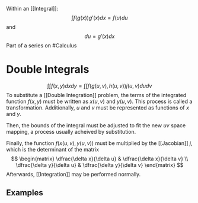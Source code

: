 Within an [[Integral]]:$$
\int f(g(x))g'(x)dx=f(u)du
$$and $$du=g'(x)dx$$Part of a series on #Calculus 

# Double Integrals
$$
\int\int f(x,y)dxdy=\int\int f(g(u,v), h(u,v))j(u,v)dudv
$$To substitute a [[Double Integration]] problem, the terms of the integrated function $f(x,y)$ must be written as $x(u,v)$ and $y(u,v)$. This process is called a transformation. Additionally, $u$ and $v$ must be represented as functions of $x$ and $y$. 

Then, the bounds of the integral must be adjusted to fit the new $uv$ space mapping, a process usually acheived by substitution. 

Finally, the function $f(x(u,v), y(u,v))$ must be multiplied by the [[Jacobian]] $j$, which is the determinant of the matrix $$
\begin{matrix} \dfrac{\delta x}{\delta u} & \dfrac{\delta x}{\delta v} \\ \dfrac{\delta y}{\delta u}  & \dfrac{\delta y}{\delta v} \end{matrix}
$$Afterwards, [[Integration]] may be performed normally.

## Examples